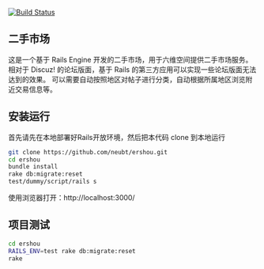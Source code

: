 [![Build Status](https://travis-ci.org/neubt/ershou.png)](https://travis-ci.org/neubt/ershou)

## 二手市场

这是一个基于 Rails Engine 开发的二手市场，用于六维空间提供二手市场服务。
相对于 Discuz! 的论坛版面，基于 Rails 的第三方应用可以实现一些论坛版面无法达到的效果。
可以需要自动按照地区对帖子进行分类，自动根据所属地区浏览附近交易信息等。

## 安装运行

首先请先在本地部署好Rails开放环境，然后把本代码 clone 到本地运行

```bash
git clone https://github.com/neubt/ershou.git
cd ershou
bundle install
rake db:migrate:reset
test/dummy/script/rails s
```

使用浏览器打开：http://localhost:3000/

## 项目测试

```bash
cd ershou
RAILS_ENV=test rake db:migrate:reset
rake
```